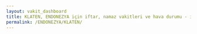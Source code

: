 ```yaml
---
layout: vakit_dashboard
title: KLATEN, ENDONEZYA için iftar, namaz vakitleri ve hava durumu - ilçe/eyalet seç
permalink: /ENDONEZYA/KLATEN/
---
```


<script type="text/javascript">
  var GLOBAL_COUNTRY = 'ENDONEZYA';
  var GLOBAL_CITY = 'KLATEN';
  var GLOBAL_STATE = '';
  var lat = 72;
  var lon = 21;
</script>
